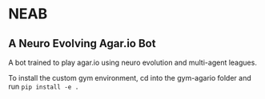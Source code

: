 # NEAB

## A Neuro Evolving Agar.io Bot

A bot trained to play agar.io using neuro evolution and multi-agent leagues.

To install the custom gym environment, cd into the gym-agario folder and run `pip install -e .`
